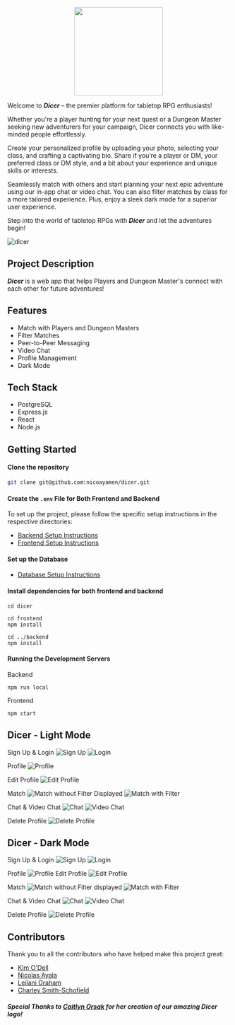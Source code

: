 <p align="center">
  <img width="200" height="200" src="frontend/public/dicer-2.png">
</p>

Welcome to ***Dicer*** – the premier platform for tabletop RPG enthusiasts! 

Whether you're a player hunting for your next quest or a Dungeon Master seeking new adventurers for your campaign, Dicer connects you with like-minded people effortlessly.

Create your personalized profile by uploading your photo, selecting your class, and crafting a captivating bio. Share if you’re a player or DM, your preferred class or DM style, and a bit about your experience and unique skills or interests.

Seamlessly match with others and start planning your next epic adventure using our in-app chat or video chat. You can also filter matches by class for a more tailored experience. Plus, enjoy a sleek dark mode for a superior user experience.

Step into the world of tabletop RPGs with ***Dicer*** and let the adventures begin!

![dicer](https://github.com/user-attachments/assets/1871d4b8-7524-4bd6-a4db-a4920993c5c6)

## Project Description
***Dicer*** is a web app that helps Players and Dungeon Master's connect with each other for future adventures!

## Features
* Match with Players and Dungeon Masters
* Filter Matches
* Peer-to-Peer Messaging
* Video Chat
* Profile Management
* Dark Mode


## Tech Stack
* PostgreSQL
* Express.js
* React
* Node.js


## Getting Started
#### Clone the repository

```sh
git clone git@github.com:nicoayamen/dicer.git
```

#### Create the `.env` File for Both Frontend and Backend
To set up the project, please follow the specific setup instructions in the respective directories:

- [Backend Setup Instructions](./backend/README.md)
- [Frontend Setup Instructions](./frontend/README.md)

#### Set up the Database
- [Database Setup Instructions](./backend/db/README.md)

#### Install dependencies for both frontend and backend
```
cd dicer

cd frontend
npm install

cd ../backend
npm install
```


####  Running the Development Servers
Backend

```cd backend
npm run local
```

Frontend
```cd frontend
npm start
```

## Dicer - Light Mode
Sign Up & Login
![Sign Up](<readme-screenshots/Sign Up.png>)
![Login](readme-screenshots/Login.png)

Profile
![Profile](<readme-screenshots/Profile .png>)

Edit Profile
![Edit Profile](<readme-screenshots/Edit Profile.png>)


Match
![Match without Filter Displayed](<readme-screenshots/Match without filter displayed.png>)
![Match with Filter](<readme-screenshots/Match Filter Displayed.png>)

Chat & Video Chat
![Chat](readme-screenshots/Chat.png)
![Video Chat](<readme-screenshots/Video Chat.png>)

Delete Profile
![Delete Profile](<readme-screenshots/Delete Profile.png>)



## Dicer - Dark Mode
Sign Up & Login
![Sign Up](<readme-screenshots/Sign Up - dark mode.png>)
![Login](<readme-screenshots/Login - dark mode.png>)

Profile
![Profile](<readme-screenshots/Profile - dark mode.png>)
Edit Profile
![Edit Profile](<readme-screenshots/Edit Profile - Dark Mode.png>)

Match
![Match without Filter displayed](<readme-screenshots/Match without filter displayed - dark mode.png>)
![Match with Filter](<readme-screenshots/Match Filter Displayed - dark mode.png>)

Chat & Video Chat
![Chat](<readme-screenshots/Chat - dark mode.png>)
![Video Chat](<readme-screenshots/Video Chat - dark mode.png>)

Delete Profile
![Delete Profile](<readme-screenshots/Delete Profile - dark mode.png>)


## Contributors

Thank you to all the contributors who have helped make this project great:

- [Kim O'Dell](https://github.com/kimodell)
- [Nicolas Ayala](https://github.com/nicoayamen)
- [Leilani Graham](https://github.com/oatmilkies)
- [Charley Smith-Schofield](https://github.com/charleysmithschofield)



##### Special Thanks to [Caitlyn Orsak](https://www.instagram.com/caitlynorsak/?hl=en) for her creation of our amazing Dicer logo!
